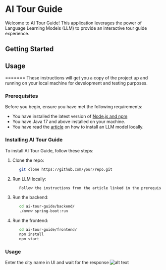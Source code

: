 # AI Tour Guide

Welcome to AI Tour Guide! This application leverages the power of Language Learning Models (LLM) to provide an interactive tour guide experience. 

## Getting Started

## Usage
=======
These instructions will get you a copy of the project up and running on your local machine for development and testing purposes.

### Prerequisites

Before you begin, ensure you have met the following requirements:

- You have installed the latest version of [Node.js and npm](https://nodejs.org/en/download/)
- You have Java 17 and above installed on your machine.
- You have read the [article](https://medium.com/@beyondbasics/how-to-install-an-llm-model-locally-a-comprehensive-guide-08e3ba015aca) on how to install an LLM model locally.

### Installing AI Tour Guide

To install AI Tour Guide, follow these steps:

1. Clone the repo:
   ```bash
      git clone https://github.com/your/repo.git
2. Run LLM locally:
   ```bash
      Follow the instructions from the article linked in the prerequisites
4. Run the backend:
   ```bash
      cd ai-tour-guide/backend/
      ./mvnw spring-boot:run
5. Run the frontend:
   ```bash
      cd ai-tour-guide/frontend/
      npm install
      npm start


### Usage
Enter the city name in UI and wait for the response
![alt text](image.png)
